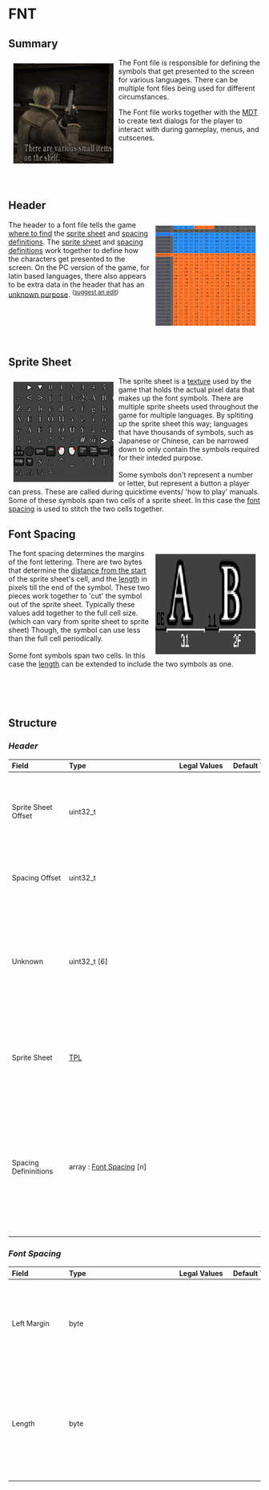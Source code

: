 # FNT

## Summary
 <img align='left' style='margin:10px' src='images/Events/Message Event.png' width=200 height=200></img> The Font file is responsible for defining the symbols that get presented to the screen for various languages. There can be multiple font files being used for different circumstances. 


The Font file works together with the [MDT](mdt.md) to create text dialogs for the player to interact with during gameplay, menus, and cutscenes. <br><br><br><br><br><br>

 ## Header
 <img align='right' style='margin:10px; background-size: cover;' src='images/Font Header.png' width=200 height=200></img> The header to a font file tells the game [where to find](#sprite-sheet-offset) the [sprite sheet](#sprite-sheet) and [spacing definitions](#spacing-definitions). The [sprite sheet](#sprite-sheet) and [spacing definitions](#spacing-definitions) work together to define how the characters get presented to the screen. On the PC version of the game, for latin based languages, there also appears to be extra data in the header that has an [unknown purpose](#unknown). <sup>([suggest an edit](https://github.com/Zatarita/re4-wiki/issues/new?title=update-FNT-Unknown))</sup><br><br><br><br><br><br>
 ## Sprite Sheet
 <img align='left' style='margin:10px' src='images/example.png' width=200 height=200></img> The sprite sheet is a [texture](tpl.md) used by the game that holds the actual pixel data that makes up the font symbols. There are multiple sprite sheets used throughout the game for multiple languages. By spltiting up the sprite sheet this way; languages that have thousands of symbols, such as Japanese or Chinese, can be narrowed down to only contain the symbols required for their inteded purpose.
 <br><br> Some symbols don't represent a number or letter, but represent a button a player can press. These are called during quicktime events/ 'how to play' manuals. Some of these symbols span two cells of a sprite sheet. In this case the [font spacing](#font-spacing) is used to stitch the two cells together.
 ## Font Spacing
 <img align='right' style='margin:10px' src='images/Font Spacing.png' width=200 height=200></img> The font spacing determines the margins of the font lettering. There are two bytes that determine the [distance from the start](#left-margin) of the sprite sheet's cell, and the [length](#length) in pixels till the end of the symbol. These two pieces work together to 'cut' the symbol out of the sprite sheet. Typically these values add together to the full cell size. (which can vary from sprite sheet to sprite sheet) Though, the symbol can use less than the full cell periodically.
<br><br> Some font symbols span two cells. In this case the [length](#length) can be extended to include the two symbols as one. <br><br><br><br><br> 
## Structure
### *Header*


| <span style="display: inline-block; width:100px">Field</span> | <span style="display: inline-block; width:200px">Type</span> | <span style="display: inline-block; width:100px">Legal Values</span> | <span style="display: inline-block; width:100px">Default Value</span> | Comment |
| :- | :- | :-: | :- | :- |
| <span id='sprite-sheet-offset'>Sprite Sheet Offset</span> | uint32_t   |  |  | The offset that points to the start of the [TPL](tpl.md) that defines the font's sprite sheet. |
| <span id='spacing-offset'>Spacing Offset</span> | uint32_t   |  |  | The offset that points to the start of the [font spacing definitions](#font-spacing). |
| <span id='unknown'>Unknown</span> | uint32_t  [6] |  |  | Unknown what these bytes do; however, they only seem to be set on the pc version of the game for the latin based symbols. |
| <span id='sprite-sheet'>Sprite Sheet</span> | [TPL](tpl.md)   |  |  | The sprite sheet holding the actual font symbols that gets presented to screen. |
| <span id='spacing-defininitions'>Spacing Defininitions</span> | array : [Font Spacing](#font-spacing-1) [n] |  |  | The size of the array appears to be the [Spacing Offset](#spacing-offset) through the end of file. There also seems to be no bounds checking at runtime. |
### *Font Spacing*


| <span style="display: inline-block; width:100px">Field</span> | <span style="display: inline-block; width:200px">Type</span> | <span style="display: inline-block; width:100px">Legal Values</span> | <span style="display: inline-block; width:100px">Default Value</span> | Comment |
| :- | :- | :-: | :- | :- |
| <span id='left-margin'>Left Margin</span> | byte   |  |  | Number of pixels between left border of the sprite and the beginning of the character. |
| <span id='length'>Length</span> | byte   |  |  | Number of pixels starting after the Left Margin going to the end of the symbol's cell. (with some variation) |
